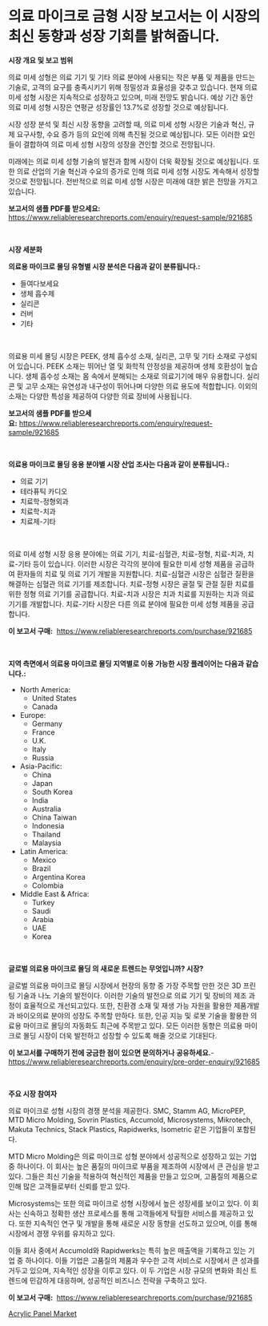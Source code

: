 <p><h1>의료 마이크로 금형 시장 보고서는 이 시장의 최신 동향과 성장 기회를 밝혀줍니다.</h1></p><p><strong>시장 개요 및 보고 범위</strong></p>
<p><p>의료 미세 성형은 의료 기기 및 기타 의료 분야에 사용되는 작은 부품 및 제품을 만드는 기술로, 고객의 요구를 충족시키기 위해 정밀성과 효율성을 갖추고 있습니다. 현재 의료 미세 성형 시장은 지속적으로 성장하고 있으며, 미래 전망도 밝습니다. 예상 기간 동안 의료 미세 성형 시장은 연평균 성장률인 13.7%로 성장할 것으로 예상됩니다.</p><p>시장 성장 분석 및 최신 시장 동향을 고려할 때, 의료 미세 성형 시장은 기술과 혁신, 규제 요구사항, 수요 증가 등의 요인에 의해 촉진될 것으로 예상됩니다. 모든 이러한 요인들이 결합하여 의료 미세 성형 시장의 성장을 견인할 것으로 전망됩니다.</p><p>미래에는 의료 미세 성형 기술의 발전과 함께 시장이 더욱 확장될 것으로 예상됩니다. 또한 의료 산업의 기술 혁신과 수요의 증가로 인해 의료 미세 성형 시장도 계속해서 성장할 것으로 전망됩니다. 전반적으로 의료 미세 성형 시장은 미래에 대한 밝은 전망을 가지고 있습니다.</p></p>
<p><strong>보고서의 샘플 PDF를 받으세요:</strong> <a href="https://www.reliableresearchreports.com/enquiry/request-sample/921685">https://www.reliableresearchreports.com/enquiry/request-sample/921685</a></p>
<p>&nbsp;</p>
<p><strong>시장 세분화</strong></p>
<p><strong>의료용 마이크로 몰딩 유형별 시장 분석은 다음과 같이 분류됩니다.:</strong></p>
<p><ul><li>들여다보세요</li><li>생체 흡수제</li><li>실리콘</li><li>러버</li><li>기타</li></ul></p>
<p>&nbsp;</p>
<p><p>의료용 미세 몰딩 시장은 PEEK, 생체 흡수성 소재, 실리콘, 고무 및 기타 소재로 구성되어 있습니다. PEEK 소재는 뛰어난 열 및 화학적 안정성을 제공하며 생체 호환성이 높습니다. 생체 흡수성 소재는 몸 속에서 분해되는 소재로 의료기기에 매우 유용합니다. 실리콘 및 고무 소재는 유연성과 내구성이 뛰어나며 다양한 의료 용도에 적합합니다. 이외의 소재는 다양한 특성을 제공하여 다양한 의료 장비에 사용됩니다.</p></p>
<p><strong>보고서의 샘플 PDF를 받으세요:</strong>&nbsp;<a href="https://www.reliableresearchreports.com/enquiry/request-sample/921685">https://www.reliableresearchreports.com/enquiry/request-sample/921685</a></p>
<p>&nbsp;</p>
<p><strong> 의료용 마이크로 몰딩 응용 분야별 시장 산업 조사는 다음과 같이 분류됩니다.:</strong></p>
<p><ul><li>의료 기기</li><li>테라퓨틱 카디오</li><li>치료학-정형외과</li><li>치료학-치과</li><li>치료제-기타</li></ul></p>
<p>&nbsp;</p>
<p><p>의료 미세 성형 시장 응용 분야에는 의료 기기, 치료-심혈관, 치료-정형, 치료-치과, 치료-기타 등이 있습니다. 이러한 시장은 각각의 분야에 필요한 미세 성형 제품을 공급하여 환자들의 치료 및 의료 기기 개발을 지원합니다. 치료-심혈관 시장은 심혈관 질환을 해결하는 심혈관 의료 기기를 제조합니다. 치료-정형 시장은 골절 및 관절 질환 치료를 위한 정형 의료 기기를 공급합니다. 치료-치과 시장은 치과 치료를 지원하는 치과 의료 기기를 개발합니다. 치료-기타 시장은 다른 의료 분야에 필요한 미세 성형 제품을 공급합니다.</p></p>
<p><strong>이 보고서 구매:</strong>&nbsp; <a href="https://www.reliableresearchreports.com/purchase/921685">https://www.reliableresearchreports.com/purchase/921685</a></p>
<p>&nbsp;</p>
<p><strong>지역 측면에서 의료용 마이크로 몰딩 지역별로 이용 가능한 시장 플레이어는 다음과 같습니다.:</strong></p>
<p><ul>
    <li>
        North America:
        <ul>
            <li>United States</li>
            <li>Canada</li>
        </ul>
    </li>
    <li>
        Europe:
        <ul>
            <li>Germany</li>
            <li>France</li>
            <li>U.K.</li>
            <li>Italy</li>
            <li>Russia</li>
        </ul>
    </li>
    <li>
        Asia-Pacific:
        <ul>
            <li>China</li>
            <li>Japan</li>
            <li>South Korea</li>
            <li>India</li>
            <li>Australia</li>
            <li>China Taiwan</li>
            <li>Indonesia</li>
            <li>Thailand</li>
            <li>Malaysia</li>
        </ul>
    </li>
    <li>
        Latin America:
        <ul>
            <li>Mexico</li>
            <li>Brazil</li>
            <li>Argentina Korea</li>
            <li>Colombia</li>
        </ul>
    </li>
    <li>
        Middle East & Africa:
        <ul>
            <li>Turkey</li>
            <li>Saudi</li>
            <li>Arabia</li>
            <li>UAE</li>
            <li>Korea</li>
        </ul>
    </li>
    </ul></p>
<p>&nbsp;</p>
<p><strong>글로벌 의료용 마이크로 몰딩 의 새로운 트렌드는 무엇입니까? 시장?</strong></p>
<p><p>글로벌 의료용 마이크로 몰딩 시장에서 현장의 동향 중 가장 주목할 만한 것은 3D 프린팅 기술과 나노 기술의 발전이다. 이러한 기술의 발전으로 의료 기기 및 장비의 제조 과정이 효율적으로 개선되고있다. 또한, 친환경 소재 및 재생 가능 자원을 활용한 제품개발과 바이오의료 분야의 성장도 주목할 만하다. 또한, 인공 지능 및 로봇 기술을 활용한 의료용 마이크로 몰딩의 자동화도 최근에 주목받고 있다. 모든 이러한 동향은 의료용 마이크로 몰딩 시장이 더욱 발전하고 성장할 수 있도록 해줄 것으로 기대된다.</p></p>
<p><strong>이 보고서를 구매하기 전에 궁금한 점이 있으면 문의하거나 공유하세요.</strong>- <a href="https://www.reliableresearchreports.com/enquiry/pre-order-enquiry/921685">https://www.reliableresearchreports.com/enquiry/pre-order-enquiry/921685</a></p>
<p>&nbsp;</p>
<p><strong>주요 시장 참여자</strong></p>
<p><p>의료 마이크로 성형 시장의 경쟁 분석을 제공한다. SMC, Stamm AG, MicroPEP, MTD Micro Molding, Sovrin Plastics, Accumold, Microsystems, Mikrotech, Makuta Technics, Stack Plastics, Rapidwerks, Isometric 같은 기업들이 포함된다. </p><p>MTD Micro Molding은 의료 마이크로 성형 분야에서 성공적으로 성장하고 있는 기업 중 하나이다. 이 회사는 높은 품질의 마이크로 부품을 제조하여 시장에서 큰 관심을 받고 있다. 그들은 최신 기술을 적용하여 혁신적인 제품을 만들고 있으며, 고품질의 제품으로 인해 많은 고객들로부터 신뢰를 받고 있다.</p><p>Microsystems는 또한 의료 마이크로 성형 시장에서 높은 성장세를 보이고 있다. 이 회사는 신속하고 정확한 생산 프로세스를 통해 고객들에게 탁월한 서비스를 제공하고 있다. 또한 지속적인 연구 및 개발을 통해 새로운 시장 동향을 선도하고 있으며, 이를 통해 시장에서 경쟁 우위를 유지하고 있다.</p><p>이들 회사 중에서 Accumold와 Rapidwerks는 특히 높은 매출액을 기록하고 있는 기업 중 하나이다. 이들 기업은 고품질의 제품과 우수한 고객 서비스로 시장에서 큰 성과를 거두고 있으며, 지속적인 성장을 이루고 있다. 이 두 기업은 시장 규모의 변화와 최신 트렌드에 민감하게 대응하며, 성공적인 비즈니스 전략을 구축하고 있다.</p></p>
<p><strong>이 보고서 구매:</strong>&nbsp;&nbsp;<a href="https://www.reliableresearchreports.com/purchase/921685">https://www.reliableresearchreports.com/purchase/921685</a></p>
<p><p><a href="https://github.com/cecuraprangm/Market-Research-Report-List-1/blob/main/acrylic-panel-market.md">Acrylic Panel Market</a></p></p>
